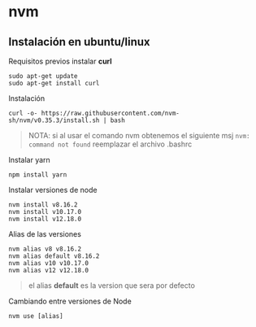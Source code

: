# nvm

## Instalación en ubuntu/linux

Requisitos previos instalar **curl**

	sudo apt-get update
	sudo apt-get install curl

Instalación
	
	curl -o- https://raw.githubusercontent.com/nvm-sh/nvm/v0.35.3/install.sh | bash

> NOTA: si al usar el comando nvm obtenemos el siguiente msj `nvm: command not found` reemplazar el archivo .bashrc

Instalar yarn

	npm install yarn
	
Instalar versiones de node

	nvm install v8.16.2
	nvm install v10.17.0
	nvm install v12.18.0
	
Alias de las versiones

	nvm alias v8 v8.16.2
	nvm alias default v8.16.2
	nvm alias v10 v10.17.0
	nvm alias v12 v12.18.0 
	
> el alias **default** es la version que sera por defecto
	
Cambiando entre versiones de Node

	nvm use [alias]
	
	